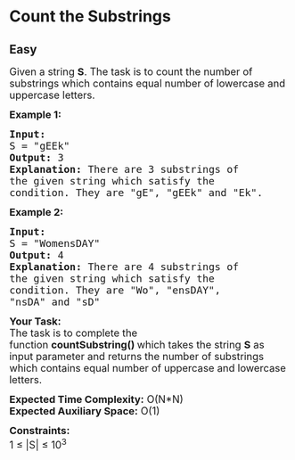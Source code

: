 # Count the Substrings
## Easy
<div class="problems_problem_content__Xm_eO"><p><span style="font-size:18px">Given a string&nbsp;<strong>S</strong>. The task is to count the number of substrings which contains equal number of lowercase and uppercase letters.&nbsp;</span></p>

<p><span style="font-size:18px"><strong>Example 1:</strong></span></p>

<pre style="position: relative;"><span style="font-size:18px"><strong>Input:</strong><strong>
</strong>S = "gEEk"
<strong>Output: </strong>3<strong>
Explanation: </strong>There are 3 substrings of
the given string which satisfy the
condition. They are "gE", "gEEk" and "Ek".</span><div class="open_grepper_editor" title="Edit &amp; Save To Grepper"></div></pre>

<p><span style="font-size:18px"><strong>Example 2:</strong></span></p>

<pre style="position: relative;"><span style="font-size:18px"><strong>Input:</strong><strong>
</strong>S = "WomensDAY"
<strong>Output: </strong>4
<strong>Explanation: </strong>There are 4 substrings of 
the given string which satisfy the
condition. They are "Wo", "ensDAY", 
"nsDA" and "sD"</span>
<div class="open_grepper_editor" title="Edit &amp; Save To Grepper"></div></pre>

<p><span style="font-size:18px"><strong>Your Task:</strong><br>
The task is to complete the function&nbsp;<strong>countSubstring()&nbsp;</strong>which takes the&nbsp;string&nbsp;<strong>S</strong>&nbsp;as input parameter and returns the number of substrings which contains equal number of uppercase and lowercase letters.</span></p>

<p><span style="font-size:18px"><strong>Expected Time Complexity:</strong>&nbsp;O(N*N)<br>
<strong>Expected Auxiliary Space:</strong>&nbsp;O(1)</span></p>

<p><span style="font-size:18px"><strong>Constraints:</strong><br>
1 ≤ |S| ≤ 10<sup>3</sup></span></p>
</div>
